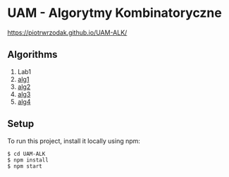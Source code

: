 # UAM - Algorytmy Kombinatoryczne

https://piotrwrzodak.github.io/UAM-ALK/

## Algorithms
1. Lab1
  1. [alg1](https://github.com/piotrwrzodak/UAM-ALK/blob/master/src/components/Lab1/algorithms/alg1.js)
  2. [alg2](https://github.com/piotrwrzodak/UAM-ALK/blob/master/src/components/Lab1/algorithms/alg2.js)
  3. [alg3](https://github.com/piotrwrzodak/UAM-ALK/blob/master/src/components/Lab1/algorithms/alg3.js)
  4. [alg4](https://github.com/piotrwrzodak/UAM-ALK/blob/master/src/components/Lab1/algorithms/alg4.js)

## Setup

To run this project, install it locally using npm:

```
$ cd UAM-ALK
$ npm install
$ npm start
```
